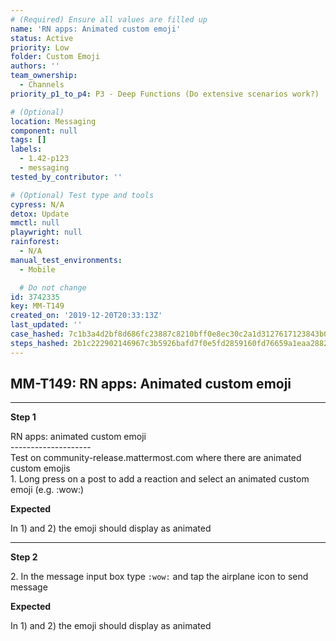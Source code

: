 ```yaml
---
# (Required) Ensure all values are filled up
name: 'RN apps: Animated custom emoji'
status: Active
priority: Low
folder: Custom Emoji
authors: ''
team_ownership:
  - Channels
priority_p1_to_p4: P3 - Deep Functions (Do extensive scenarios work?)

# (Optional)
location: Messaging
component: null
tags: []
labels:
  - 1.42-p123
  - messaging
tested_by_contributor: ''

# (Optional) Test type and tools
cypress: N/A
detox: Update
mmctl: null
playwright: null
rainforest:
  - N/A
manual_test_environments:
  - Mobile

  # Do not change
id: 3742335
key: MM-T149
created_on: '2019-12-20T20:33:13Z'
last_updated: ''
case_hashed: 7c1b3a4d2bf8d686fc23887c8210bff0e8ec30c2a1d3127617123843b04162fc390c5898709e5e4b836c7c7267579ea6
steps_hashed: 2b1c222902146967c3b5926bafd7f0e5fd2859160fd76659a1eaa2882e24643fabcfb18197acdb479f011787470a87f6
---
```


<!-- (Auto-generated) Based on frontmatter's "key" and "name" -->

## MM-T149: RN apps: Animated custom emoji

---

**Step 1**

RN apps: animated custom emoji\
\--------------------\
Test on community-release.mattermost.com where there are animated custom emojis\
1\. Long press on a post to add a reaction and select an animated custom emoji (e.g. :wow:)

**Expected**

In 1) and 2) the emoji should display as animated

---

**Step 2**

2\. In the message input box type `:wow:` and tap the airplane icon to send message

**Expected**

In 1) and 2) the emoji should display as animated
